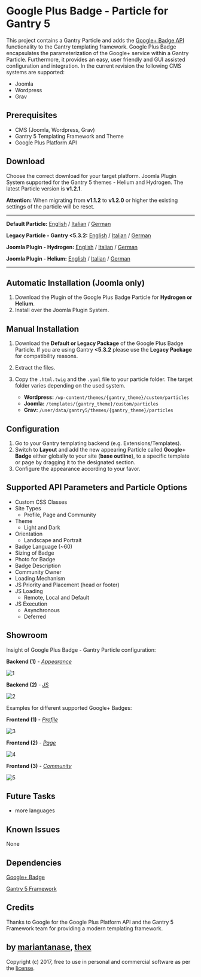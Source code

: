 # Google Plus Badge - Particle for Gantry 5
This project contains a Gantry Particle and adds the [Google+ Badge API](https://developers.google.com/+/web/badge/) functionality to the Gantry templating framework. Google Plus Badge encapsulates the parameterization of the Google+ service within a Gantry Particle. Furthermore, it provides an easy, user friendly and GUI assisted configuration and integration. In the current revision the following CMS systems are supported:
* Joomla
* Wordpress
* Grav

## Prerequisites
* CMS (Joomla, Wordpress, Grav)
* Gantry 5 Templating Framework and Theme
* Google Plus Platform API

## Download
Choose the correct download for your target platform. Joomla Plugin System supported for the Gantry 5 themes - Helium and Hydrogen. The latest Particle version is **v1.2.1**.

**Attention:** When migrating from **v1.1.2** to **v1.2.0** or higher the existing settings of the particle will be reset.
___
**Default Particle:**
[English](https://github.com/thexmanxyz/Google-Plus-Badge-Gantry/releases/download/v1.2.1/gpb.particle.only.EN.v1.2.1.zip) / [Italian](https://github.com/thexmanxyz/Google-Plus-Badge-Gantry/releases/download/v1.2.1/gpb.particle.only.IT.v1.2.1.zip) / [German](https://github.com/thexmanxyz/Google-Plus-Badge-Gantry/releases/download/v1.2.1/gpb.particle.only.DE.v1.2.1.zip)

**Legacy Particle - Gantry <5.3.2:**
[English](https://github.com/thexmanxyz/Google-Plus-Badge-Gantry/releases/download/v1.2.1/gpb.particle.only.legacy.EN.v1.2.1.zip) / [Italian](https://github.com/thexmanxyz/Google-Plus-Badge-Gantry/releases/download/v1.2.1/gpb.particle.only.legacy.IT.v1.2.1.zip) / [German](https://github.com/thexmanxyz/Google-Plus-Badge-Gantry/releases/download/v1.2.1/gpb.particle.only.legacy.DE.v1.2.1.zip)

**Joomla Plugin - Hydrogen:**
[English](https://github.com/thexmanxyz/Google-Plus-Badge-Gantry/releases/download/v1.2.1/gpb.j3.hydrogen.EN.v1.2.1.zip) / [Italian](https://github.com/thexmanxyz/Google-Plus-Badge-Gantry/releases/download/v1.2.1/gpb.j3.hydrogen.IT.v1.2.1.zip) / [German](https://github.com/thexmanxyz/Google-Plus-Badge-Gantry/releases/download/v1.2.1/gpb.j3.hydrogen.DE.v1.2.1.zip)

**Joomla Plugin - Helium:**
[English](https://github.com/thexmanxyz/Google-Plus-Badge-Gantry/releases/download/v1.2.1/gpb.j3.helium.EN.v1.2.1.zip) / [Italian](https://github.com/thexmanxyz/Google-Plus-Badge-Gantry/releases/download/v1.2.1/gpb.j3.helium.IT.v1.2.1.zip) / [German](https://github.com/thexmanxyz/Google-Plus-Badge-Gantry/releases/download/v1.2.1/gpb.j3.helium.DE.v1.2.1.zip)
___

## Automatic Installation (Joomla only)
1. Download the Plugin of the Google Plus Badge Particle for **Hydrogen or Helium**.
2. Install over the Joomla Plugin System.

## Manual Installation
1. Download the **Default or Legacy Package** of the Google Plus Badge Particle. If you are using Gantry **<5.3.2** please use the **Legacy Package** for compatibility reasons.
2. Extract the files.
3. Copy the `.html.twig` and the `.yaml` file to your particle folder. The target folder varies depending on the used system.
   
   * **Wordpress:** `/wp-content/themes/{gantry_theme}/custom/particles`
   * **Joomla:** `/templates/{gantry_theme}/custom/particles`
   * **Grav:** `/user/data/gantry5/themes/{gantry_theme}/particles`
   
## Configuration
 1. Go to your Gantry templating backend (e.g. Extensions/Templates).
 2. Switch to **Layout** and add the new appearing Particle called **Google+ Badge** either globally to your site (**base outline**), to a specific template or page by dragging it to the designated section.
 3. Configure the appearance according to your favor.
 
## Supported API Parameters and Particle Options
* Custom CSS Classes
* Site Types
  * Profile, Page and Community
* Theme
  * Light and Dark
* Orientation
  * Landscape and Portrait
* Badge Language (~60)
* Sizing of Badge
* Photo for Badge
* Badge Description
* Community Owner
* Loading Mechanism
* JS Priority and Placement (head or footer)
* JS Loading
  * Remote, Local and Default
* JS Execution
  * Asynchronous
  * Deferred

## Showroom
Insight of Google Plus Badge - Gantry Particle configuration:

**Backend (1)** - *[Appearance](/screenshots/backend_appearance.png)*

![1](/screenshots/backend_appearance.png)

**Backend (2)** - *[JS](/screenshots/backend_js.png)*

![2](/screenshots/backend_js.png)

Examples for different supported Google+ Badges:

**Frontend (1)** - *[Profile](/screenshots/frontend_profile.png)*

![3](/screenshots/frontend_profile.png)

**Frontend (2)** - *[Page](/screenshots/frontend_page.png)*

![4](/screenshots/frontend_page.png)

**Frontend (3)** - *[Community](/screenshots/frontend_community.png)*

![5](/screenshots/frontend_community.png)

## Future Tasks
* more languages

## Known Issues
None

## Dependencies
[Google+ Badge](https://developers.google.com/+/web/badge/)

[Gantry 5 Framework](http://gantry.org/)

## Credits
Thanks to Google for the Google Plus Platform API and the Gantry 5 Framework team for providing a modern templating framework.

## by [mariantanase](https://github.com/mariantanase), [thex](https://github.com/thexmanxyz)
Copyright (c) 2017, free to use in personal and commercial software as per the [license](/LICENSE.md).
